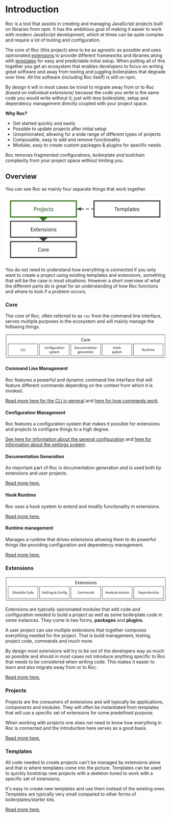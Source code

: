 # Introduction

Roc is a tool that assists in creating and managing JavaScript projects built on libraries from npm. It has the ambitious goal of making it easier to work with modern JavaScript development, which at times can be quite complex and require a lot of tooling and configuration.

The core of Roc (this project) aims to be as agnostic as possible and uses opinionated [extensions](#extensions) to provide different frameworks and libraries along with [templates](#templates) for easy and predictable initial setup. When putting all of this together you get an ecosystem that enables developers to focus on writing great software and away from tooling and juggling boilerplates that degrade over time.  All the software (including Roc itself) is still on npm.

By design it will in most cases be trivial to migrate away from or to Roc _(based on individual extensions)_ because the code you write is the same code you would write without it; just with less boilerplate, setup and dependency management directly coupled with your project space.

__Why Roc?__
- Get started quickly and easily
- Possible to update projects after initial setup
- Unopinionated, allowing for a wide range of different types of projects
- Composable, easy to add and remove functionality
- Modular, easy to create custom packages & plugins for specific needs

Roc removes fragmented configurations, boilerplate and toolchain complexity from your project space without limiting you.

## Overview
You can see Roc as mainly four separate things that work together.

![overview](/docs/assets/overview.png)

You do not need to understand how everything is connected if you only want to create a project using existing templates and extensions, something that will be the case in most situations. However a short overview of what the different parts do is great for an understanding of how Roc functions and where to look if a problem occurs.

### Core
The core of Roc, often referred to as `roc` from the command line interface, serves multiple purposes in the ecosystem and will mainly manage the following things.

![core](/docs/assets/core.png)

#### Command Line Management
Roc features a powerful and dynamic command line interface that will feature different commands depending on the context from which it is invoked.

[Read more here for the CLI in general](/docs/CLI.md) and [here for how commands work](/docs/Commands.md).

#### Configuration Management
Roc features a configuration system that makes it possible for extensions and projects to configure things to a high degree.

[See here for information about the general configuration](/docs/Configuration.md) and [here for information about the settings system](/docs/Settings.md).

#### Documentation Generation
An important part of Roc is documentation generation and is used both by extensions and user projects.

[Read more here.](/docs/DocumentationGeneration.md)

#### Hook Runtime
Roc uses a hook system to extend and modify functionality in extensions.

[Read more here.](/docs/Hooks.md)

#### Runtime management
Manages a runtime that drives extensions allowing them to do powerful things like providing configuration and dependency management.

[Read more here.](/docs/Runtime.md)

### Extensions
![extensions](/docs/assets/extensions.png)

Extensions are typically opinionated modules that add code and configuration needed to build a project as well as some boilerplate code in some instances. They come in two forms, __packages__ and __plugins__.

A user project can use multiple extensions that together composes everything needed for the project. That is build management, testing, project code, commands and much more.

By design most extensions will try to be out of the developers way as much as possible and should in most cases not introduce anything specific to Roc that needs to be considered when writing code. This makes it easier to learn and also migrate away from or to Roc.

[Read more here.](/docs/Extensions.md)

### Projects
Projects are the consumers of extensions and will typically be applications, components and modules. They will often be instantiated from templates that will use a specific set of extensions for some predefined purpose.

When working with projects one does not need to know how everything in Roc is connected and the introduction here serves as a good basis.

[Read more here.](/docs/Projects.md)

### Templates
All code needed to create projects can't be managed by extensions alone and that is where templates come into the picture. Templates can be used to quickly bootstrap new projects with a skeleton tuned to work with a specific set of extensions.

It's easy to create new templates and use them instead of the existing ones. Templates are typically very small compared to other forms of boilerplates/starter kits.

[Read more here.](/docs/Templates.md)
